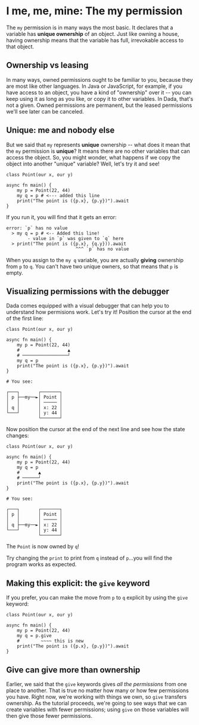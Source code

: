 # I me, me, mine: The my permission

The `my` permission is in many ways the most basic. It declares that a variable has **unique ownership** of an object. Just like owning a house, having ownership means that the variable has full, irrevokable access to that object.

## Ownership vs leasing

In many ways, owned permissions ought to be familiar to you, because they are most like other languages. In Java or JavaScript, for example, if you have access to an object, you have a kind of "ownership" over it -- you can keep using it as long as you like, or copy it to other variables. In Dada, that's not a given. Owned permissions are permanent, but the leased permissions we'll see later can be canceled.

## Unique: me and nobody else

But we said that `my` represents **unique** ownership -- what does it mean that the `my` permission is **unique**? It means there are no other variables that can access the object. So, you might wonder, what happens if we copy the object into another "unique" variable? Well, let's try it and see!

```
class Point(our x, our y)

async fn main() {
    my p = Point(22, 44)
    my q = p # <--- added this line
    print("The point is ({p.x}, {p.y})").await
}
```

If you run it, you will find that it gets an error:

```
error: `p` has no value
  > my q = p # <-- Added this line!
        - value in `p` was given to `q` here
  > print("The point is ({p.x}, {q.y})).await
                          ^^^ `p` has no value
```

When you assign to the `my q` variable, you are actually **giving** ownership from `p` to `q`. You can't have two unique owners, so that means that `p` is empty. 

## Visualizing permissions with the debugger

Dada comes equipped with a visual debugger that can help you to understand how permisions work. Let's try it! Position the cursor at the end of the first line:

```
class Point(our x, our y)

async fn main() {
    my p = Point(22, 44)
    #                  ▲
    # ─────────────────┘
    my q = p
    print("The point is ({p.x}, {p.y})").await
}

# You see:

┌───┐       ┌───────┐
│ p ├──my──►│ Point │
│   │       │ ───── │
│ q │       │ x: 22 │
└───┘       │ y: 44 │
            └───────┘
```


Now position the cursor at the end of the next line and see how the state changes:

```
class Point(our x, our y)

async fn main() {
    my p = Point(22, 44)
    my q = p
    #       ▲
    # ──────┘
    print("The point is ({p.x}, {p.y})").await
}

# You see:

┌───┐       ┌───────┐
│ p │       │ Point │
│   │       │ ───── │
│ q ├──my──►│ x: 22 │
└───┘       │ y: 44 │
            └───────┘
```

The `Point` is now owned by `q`!

Try changing the `print` to print from `q` instead of `p`...you will find the program works as expected.

## Making this explicit: the `give` keyword

If you prefer, you can make the move from `p` to `q` explicit by using the `give` keyword:

```
class Point(our x, our y)

async fn main() {
    my p = Point(22, 44)
    my q = p.give
    #        ~~~~ this is new
    print("The point is ({p.x}, {p.y})").await
}
```

## Give can give more than ownership

Earlier, we said that the `give` keywords gives *all the permissions* from one place to another. That is true no matter how many or how few permissions you have. Right now, we're working with things we own, so `give` transfers ownership. As the tutorial proceeds, we're going to see ways that we can create variables with fewer permissions; using `give` on those variables will then give those fewer permissions.